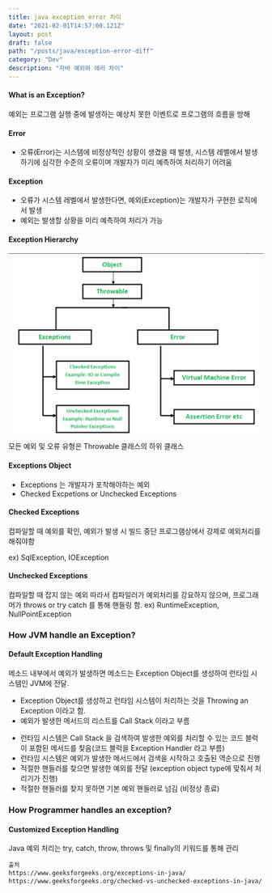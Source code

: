 ```yaml
---
title: java exception error 차이
date: "2021-02-01T14:57:00.121Z"
layout: post
draft: false
path: "/posts/java/exception-error-diff"
category: "Dev"
description: "자바 예외와 에러 차이"
---
```


#### What is an Exception?
예외는 프로그램 실행 중에 발생하는 예상치 못한 이벤트로 프로그램의 흐름을 방해

#### Error
- 오류(Error)는 시스템에 비정상적인 상황이 생겼을 때 발생, 시스템 레벨에서 발생하기에 심각한 수준의 오류이며 개발자가 미리 예측하여 처리하기 어려움

#### Exception
- 오류가 시스템 레벨에서 발생한다면, 예외(Exception)는 개발자가 구현한 로직에서 발생
- 예외는 발생할 상황을 미리 예측하여 처리가 가능


#### Exception Hierarchy
![exepction hierarchy](./Exception-Hierarchy.png)
모든 예외 및 오류 유형은 Throwable 클래스의 하위 클래스


#### Exceptions Object
- Exceptions 는 개발자가 포착해야하는 예외
- Checked Excpetions or Unchecked Exceptions

#### Checked Exceptions
컴파일할 때 예외를 확인, 예외가 발생 시 빌드 중단
프로그램상에서 강제로 예외처리를 해줘야함

ex) SqlException, IOException

#### Unchecked Exceptions
컴파일할 때 잡지 않는 예외
따라서 컴파일러가 예외처리를 강요하지 않으며, 프로그래머가 throws or try catch 를 통해 핸들링 함.
ex) RuntimeException, NullPointException

### How JVM handle an Exception?

#### Default Exception Handling
메소드 내부에서 예외가 발생하면 메소드는 Exception Object를 생성하여 런타임 시스템인 JVM에 전달.
* Exception Object를 생성하고 런타임 시스템이 처리하는 것을 Throwing an Exception 이라고 함.
* 예외가 발생한 메서드의 리스트를 Call Stack 이라고 부름
- 런타임 시스템은 Call Stack 을 검색하여 발생한 예외를 처리할 수 있는 코드 블럭이 포함된 메서드를 찾음(코드 블럭을 Exception Handler 라고 부름)
- 런타임 시스템은 예외가 발생한 메서드에서 검색을 시작하고 호출된 역순으로 진행
- 적절한 핸들러를 찾으면 발생한 예외를 전달 (exception object type에 맞춰서 처리기가 진행)
- 적절한 핸들러를 찾지 못하면 기본 예외 핸들러로 넘김 (비정상 종료)

### How Programmer handles an exception?

#### Customized Exception Handling
Java 예외 처리는 try, catch, throw, throws 및 finally의 키워드를 통해 관리

```
출처
https://www.geeksforgeeks.org/exceptions-in-java/
https://www.geeksforgeeks.org/checked-vs-unchecked-exceptions-in-java/


```